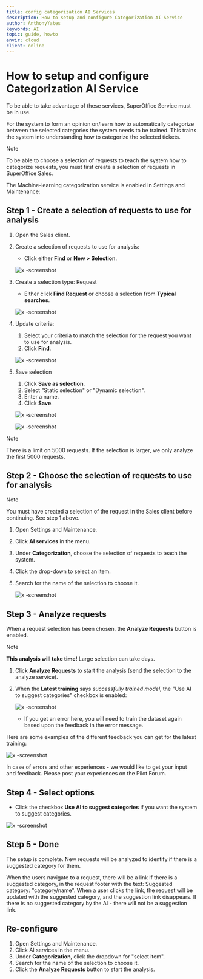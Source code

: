 ```yaml
---
title: config categorization AI Services
description: How to setup and configure Categorization AI Service
author: AnthonyYates
keywords: AI
topic: guide, howto
envir: cloud
client: online
---
```


# How to setup and configure Categorization AI Service

To be able to take advantage of these services, SuperOffice Service must be in use.

For the system to form an opinion on/learn how to automatically categorize between the selected categories the system needs to be trained. This trains the system into understanding how to categorize the selected tickets.

> [!NOTE]
> To be able to choose a selection of requests to teach the system how to categorize requests, you must first create a selection of requests in SuperOffice Sales.

The Machine-learning categorization service is enabled in Settings and Maintenance:

## Step 1 - Create a selection of requests to use for analysis

1. Open the Sales client.

2. Create a selection of requests to use for analysis:
     * Click either **Find** or **New > Selection**.

    ![x -screenshot][img2]

3. Create a selection type: Request
    * Either click **Find Request** or choose a selection from **Typical searches**.

    ![x -screenshot][img3]

4. Update criteria:
    1. Select your criteria to match the selection for the request you want to use for analysis.
    2. Click **Find**.

    ![x -screenshot][img4]

5. Save selection
    1. Click **Save as selection**.
    2. Select "Static selection" or "Dynamic selection".
    3. Enter a name.
    4. Click **Save**.

    ![x -screenshot][img6]

    ![x -screenshot][img7]

> [!NOTE]
> There is a limit on 5000 requests. If the selection is larger, we only analyze the first 5000 requests.

## Step 2 - Choose the selection of requests to use for analysis

> [!NOTE]
> You must have created a selection of the request in the Sales client before continuing. See step 1 above.

1. Open Settings and Maintenance.

2. Click **AI services** in the menu.

3. Under **Categorization**, choose the selection of requests to teach the system.

4. Click the drop-down to select an item.

5. Search for the name of the selection to choose it.

    ![x -screenshot][img10]

## Step 3 - Analyze requests

When a request selection has been chosen, the **Analyze Requests** button is enabled.

> [!NOTE]
> **This analysis will take time!** Large selection can take days.

1. Click **Analyze Requests** to start the analysis (send the selection to the analyze service).

2. When the **Latest training** says *successfully trained model*, the "Use AI to suggest categories" checkbox is enabled:

    ![x -screenshot][img11]

    * If you get an error here, you will need to train the dataset again based upon the feedback in the error message.

Here are some examples of the different feedback you can get for the latest training:

![x -screenshot][img12]

In case of errors and other experiences - we would like to get your input and feedback. Please post your experiences on the Pilot Forum.

## Step 4 - Select options

* Click the checkbox **Use AI to suggest categories** if you want the system to suggest categories.

![x -screenshot][img13]

## Step 5 - Done

The setup is complete. New requests will be analyzed to identify if there is a suggested category for them.

When the users navigate to a request, there will be a link if there is a suggested category, in the request footer with the text: Suggested category: "category/name". When a user clicks the link, the request will be updated with the suggested category, and the suggestion link disappears. If there is no suggested category by the AI - there will not be a suggestion link.

## Re-configure

1. Open Settings and Maintenance.
2. Click AI services in the menu.
3. Under **Categorization**, click the dropdown for "select item".
4. Search for the name of the selection to choose it.
5. Click the **Analyze Requests** button to start the analysis.

<!-- Referenced links -->

<!-- Referenced images -->
[img2]: media/selection-option.png
[img3]: media/find-request-menu.png
[img4]: media/find-request-search-criteria.png
[img6]: media/select-selection-type-dialog.png
[img7]: media/name-selection-input.png
[img10]: media/select-category-menu.png
[img11]: media/categorization-analysis.png
[img12]: media/categorization-summary.png
[img13]: media/use-ai-suggested-categories-checkbox.png
